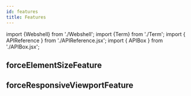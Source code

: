```yaml
---
id: features
title: Features
---
```


import {Webshell} from './Webshell';
import {Term} from './Term';
import { APIReference } from './APIReference.jsx';
import { APIBox } from './APIBox.jsx';

## forceElementSizeFeature

<APIBox reference="forceElementSizeFeature" type="variable" />

## forceResponsiveViewportFeature

<APIBox reference="forceResponsiveViewportFeature" type="variable" />
